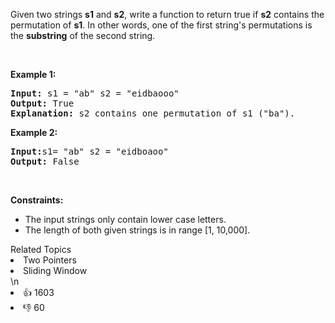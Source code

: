 <p>Given two strings <b>s1</b> and <b>s2</b>, write a function to return true if <b>s2</b> contains the permutation of <b>s1</b>. In other words, one of the first string&#39;s permutations is the <b>substring</b> of the second string.</p>

<p>&nbsp;</p>

<p><b>Example 1:</b></p>

<pre>
<b>Input: </b>s1 = &quot;ab&quot; s2 = &quot;eidbaooo&quot;
<b>Output: </b>True
<b>Explanation:</b> s2 contains one permutation of s1 (&quot;ba&quot;).
</pre>

<p><b>Example 2:</b></p>

<pre>
<b>Input:</b>s1= &quot;ab&quot; s2 = &quot;eidboaoo&quot;
<b>Output:</b> False
</pre>

<p>&nbsp;</p>
<p><strong>Constraints:</strong></p>

<ul>
	<li>The input strings only contain lower case letters.</li>
	<li>The length of both given strings is in range [1, 10,000].</li>
</ul>
<div><div>Related Topics</div><div><li>Two Pointers</li><li>Sliding Window</li></div></div>\n<div><li>👍 1603</li><li>👎 60</li></div>